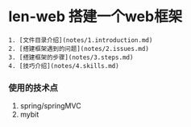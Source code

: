 # len-web  搭建一个web框架
```
1. [文件目录介绍](notes/1.introduction.md)
2. [搭建框架遇到的问题](notes/2.issues.md)
3. [搭建框架的步骤](notes/3.steps.md)
4. [技巧介绍](notes/4.skills.md)
```




###  使用的技术点
1. spring/springMVC
2. mybit
